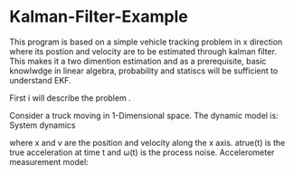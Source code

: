 # Kalman-Filter-Example

This program is based on a simple vehicle tracking problem in  x direction where its postion and velocity are to be estimated through kalman filter. This makes it a two dimention estimation and as a prerequisite, basic knowlwdge in linear algebra, probability and statiscs will be sufficient to understand EKF.

First i will describe the problem .

Consider a truck moving in 1-Dimensional space. The dynamic model is: System dynamics


where  x  and  v  are the position and velocity along the x axis.  atrue(t)  is the true acceleration at time  t  and  ω(t)  is the process noise. Accelerometer measurement model:


